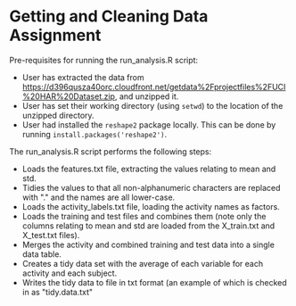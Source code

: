 # Getting and Cleaning Data Assignment

Pre-requisites for running the run_analysis.R script:

* User has extracted the data from https://d396qusza40orc.cloudfront.net/getdata%2Fprojectfiles%2FUCI%20HAR%20Dataset.zip, and unzipped it.
* User has set their working directory (using `setwd`) to the location of the unzipped directory.
* User had installed the `reshape2` package locally. This can be done by running `install.packages('reshape2')`.

The run_analysis.R script performs the following steps:

* Loads the features.txt file, extracting the values relating to mean and std.
* Tidies the values to that all non-alphanumeric characters are replaced with "." and the names are all lower-case.
* Loads the activity_labels.txt file, loading the activity names as factors.
* Loads the training and test files and combines them (note only the columns relating to mean and std are loaded from the X_train.txt and X_test.txt files).
* Merges the activity and combined training and test data into a single data table.
* Creates a tidy data set with the average of each variable for each activity and each subject.
* Writes the tidy data to file in txt format (an example of which is checked in as "tidy.data.txt"

